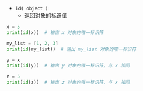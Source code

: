 - `id( object )`
	- 返回对象的标识值
```python
x = 5
print(id(x))  # 输出 x 对象的唯一标识符

my_list = [1, 2, 3]
print(id(my_list))  # 输出 my_list 对象的唯一标识符

y = x
print(id(y))  # 输出 y 对象的唯一标识符，与 x 相同

z = 5
print(id(z))  # 输出 z 对象的唯一标识符，与 x 相同
```